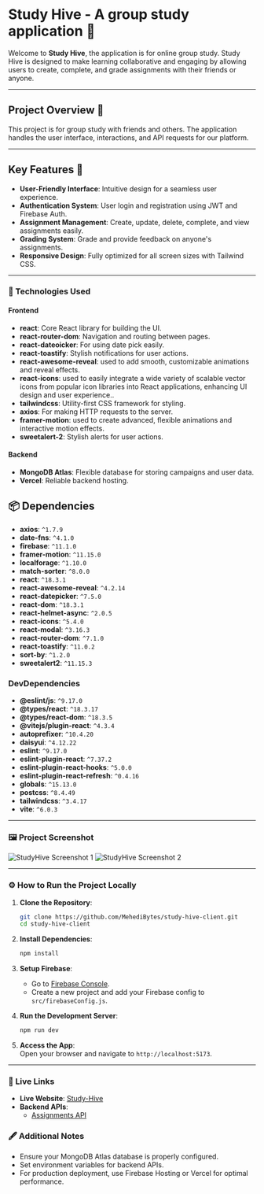 # Study Hive - A group study application 🐝  

Welcome to **Study Hive**, the application is for online group study. Study Hive is designed to make learning collaborative and engaging by allowing users to create, complete, and grade assignments with their friends or anyone.  

---

## Project Overview 🎯  

This project is for group study with friends and others. The application handles the user interface, interactions, and API requests for our platform.  

---

## Key Features 🚀  

- **User-Friendly Interface**: Intuitive design for a seamless user experience.  
- **Authentication System**: User login and registration using JWT and Firebase Auth.  
- **Assignment Management**: Create, update, delete, complete, and view assignments easily.  
- **Grading System**: Grade and provide feedback on anyone's assignments.  
- **Responsive Design**: Fully optimized for all screen sizes with Tailwind CSS.  

---

### 🔧 Technologies Used 

#### **Frontend**
- **react**: Core React library for building the UI.  
- **react-router-dom**: Navigation and routing between pages.  
- **react-dateoicker**: For using date pick easily.  
- **react-toastify**: Stylish notifications for user actions.  
- **react-awesome-reveal**: used to add smooth, customizable animations and reveal effects.  
- **react-icons**: used to easily integrate a wide variety of scalable vector icons from popular icon libraries into React applications, enhancing UI design and user experience..  
- **tailwindcss**: Utility-first CSS framework for styling.  
- **axios**: For making HTTP requests to the server.  
- **framer-motion**:  used to create advanced, flexible animations and interactive motion effects.  
- **sweetalert-2**: Stylish alerts for user actions.

#### **Backend**  
- **MongoDB Atlas**: Flexible database for storing campaigns and user data.  
- **Vercel**: Reliable backend hosting.

## 📦 Dependencies  
- **axios**: `^1.7.9`  
- **date-fns**: `^4.1.0`  
- **firebase**: `^11.1.0`  
- **framer-motion**: `^11.15.0`  
- **localforage**: `^1.10.0`  
- **match-sorter**: `^8.0.0`  
- **react**: `^18.3.1`  
- **react-awesome-reveal**: `^4.2.14`
- **react-datepicker**: `^7.5.0` 
- **react-dom**: `^18.3.1`  
- **react-helmet-async**: `^2.0.5`  
- **react-icons**: `^5.4.0`
- **react-modal**: `^3.16.3`
- **react-router-dom**: `^7.1.0` 
- **react-toastify**: `^11.0.2`    
- **sort-by**: `^1.2.0`  
- **sweetalert2**: `^11.15.3`  

### DevDependencies  
- **@eslint/js**: `^9.17.0`  
- **@types/react**: `^18.3.17`  
- **@types/react-dom**: `^18.3.5`  
- **@vitejs/plugin-react**: `^4.3.4`  
- **autoprefixer**: `^10.4.20`  
- **daisyui**: `^4.12.22`  
- **eslint**: `^9.17.0`  
- **eslint-plugin-react**: `^7.37.2`  
- **eslint-plugin-react-hooks**: `^5.0.0`  
- **eslint-plugin-react-refresh**: `^0.4.16`  
- **globals**: `^15.13.0`  
- **postcss**: `^8.4.49`  
- **tailwindcss**: `^3.4.17`  
- **vite**: `^6.0.3`

---

### 🖼️ Project Screenshot  

![StudyHive Screenshot 1](https://i.ibb.co.com/RDR3BVS/study-hive-1-1.png) 
![StudyHive Screenshot 2](https://i.ibb.co.com/k8X0T3y/study-hive-2.png) 

---

### ⚙️ How to Run the Project Locally  

1. **Clone the Repository**:  
   ```bash
   git clone https://github.com/MehediBytes/study-hive-client.git
   cd study-hive-client
   ```

2. **Install Dependencies**:  
   ```bash
   npm install
   ```

3. **Setup Firebase**:  
   - Go to [Firebase Console](https://console.firebase.google.com/).  
   - Create a new project and add your Firebase config to `src/firebaseConfig.js`.  

4. **Run the Development Server**:  
   ```bash
   npm run dev
   ```

5. **Access the App**:  
   Open your browser and navigate to `http://localhost:5173`.

---

### 🚀 Live Links  

- **Live Website**: [Study-Hive](https://study-hive-a11.web.app)  
- **Backend APIs**:  
  - [Assignments API](https://study-hive-server-omega.vercel.app/assignments)

 ### 🖋️ Additional Notes  

- Ensure your MongoDB Atlas database is properly configured.  
- Set environment variables for backend APIs.  
- For production deployment, use Firebase Hosting or Vercel for optimal performance.
